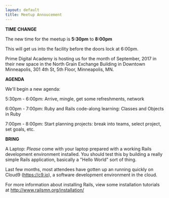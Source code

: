 ```yaml
---
layout: default
title: Meetup Annoucement
---
```


**TIME CHANGE**

The new time for the meetup is **5:30pm** to **8:00pm**

This will get us into the facility before the doors lock at 6:00pm.


Prime Digital Academy is hosting us for the month of September, 2017
in their new space in the North Grain Exchange Building in Downtown
Minneapolis, 301 4th St, 5th Floor, Minneapolis, MN.

**AGENDA**

We'll begin a new agenda:

5:30pm - 6:00pm: Arrive, mingle, get some refreshments, network

6:00pm - 7:00pm: Ruby and Rails code-along learning: Classes and Objects in Ruby

7:00pm - 8:00pm: Start planning projects: break into teams, select project, set goals, etc.


**BRING**

A Laptop: *Please* come with your laptop prepared with a working Rails development environment installed. You should test this by building a really simple Rails application, basically a "Hello World" sort of thing.

Last few months, most attendees have gotten up an running quickly on Cloud9 (https://c9.io), a software development environment in the cloud.

For more information about installing Rails, view some installation tutorials at http://www.railsmn.org/installation/
